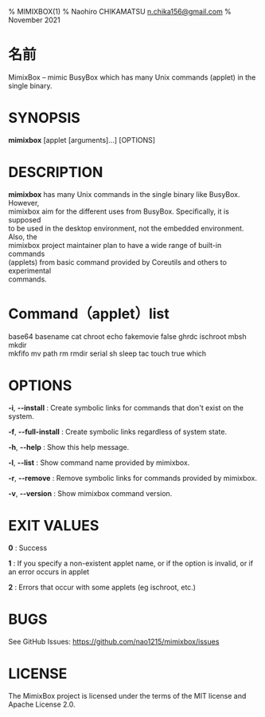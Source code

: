 % MIMIXBOX(1)
% Naohiro CHIKAMATSU <n.chika156@gmail.com>
% November 2021

# 名前

MimixBox – mimic BusyBox which has many Unix commands (applet) in the single binary.

# SYNOPSIS

**mimixbox** [applet [arguments]...] [OPTIONS]

# DESCRIPTION
**mimixbox** has many Unix commands in the single binary like BusyBox. However,  
mimixbox aim for the different uses from BusyBox. Specifically, it is supposed  
to be used in the desktop environment, not the embedded environment. Also, the  
mimixbox project maintainer plan to have a wide range of built-in commands  
(applets) from basic command provided by Coreutils and others to experimental  
commands.

# Command（applet）list
base64 basename cat chroot echo fakemovie false ghrdc ischroot mbsh mkdir  
mkfifo mv path rm rmdir serial sh sleep tac touch true which

# OPTIONS
**-i**, **--install**
:   Create symbolic links for commands that don't exist on the system.

**-f**, **--full-install**
:   Create symbolic links regardless of system state.

**-h**, **--help**
:   Show this help message.

**-l**, **--list**
:   Show command name provided by mimixbox.

**-r**, **--remove**
:   Remove symbolic links for commands provided by mimixbox.

**-v**, **--version**
:   Show mimixbox command version.

# EXIT VALUES
**0**
:   Success

**1**
:   If you specify a non-existent applet name, or if the option is invalid,
    or if an error occurs in applet

**2**
:   Errors that occur with some applets (eg ischroot, etc.)

# BUGS
See GitHub Issues: https://github.com/nao1215/mimixbox/issues

# LICENSE
The MimixBox project is licensed under the terms of the MIT license and Apache License 2.0.